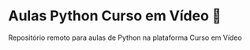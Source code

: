 # Aulas Python Curso em Vídeo 🐍

Repositório remoto para aulas de Python na plataforma Curso em Vídeo 